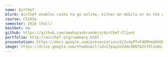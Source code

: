 ```yaml
---
name: AirChef
blurb: AirChef enables cooks to go online, either on mobile or on the web, and post meals that they know how to make. They would provide descriptions of the meals, ingredients used, allergy information, type of dish (e.g. Kosher, Vegetarian, etc.), dates for delivery availability and a bio attached to their profile. On the other hand, those looking to order food will be able search for meals based on criteria such as location, culinary style, ingredients, and cost. The cook will then prepare the meal and deliver the food to the person who ordered. Since this current business plan is focused around college campuses we assume that cooks will be able to deliver the food with relative ease. AirChef will obtain revenue through a fee based business plan in which we take a percentage of all sales.
course: CS165a
semester: 2016 (Fall)
bestbet: no
github: https://github.com/amahajanbrandeis/AirChef-Client
portfolio: http://airchef.org/summary.html.
presentation: https://docs.google.com/presentation/d/1sdyPTxF4DNhm2KH2Re6rK3vLzIQI0cZIx1bNr30HKf4/edit?usp=sharing
image: https://drive.google.com/thumbnail?id=17pupzoZ40L98B7b2SfOlIoHzJxE4-IRt
---
```

